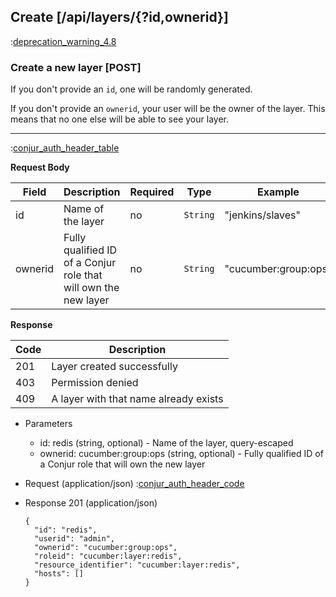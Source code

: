 ## Create [/api/layers/{?id,ownerid}]

:[deprecation_warning_4.8](partials/deprecation_warning_4.8.md)

### Create a new layer [POST]

If you don't provide an `id`, one will be randomly generated.

If you don't provide an `ownerid`, your user will be the owner of the layer.
This means that no one else will be able to see your layer.

---

:[conjur_auth_header_table](partials/conjur_auth_header_table.md)

**Request Body**

|Field|Description|Required|Type|Example|
|-----|-----------|----|--------|-------|
|id|Name of the layer|no|`String`|"jenkins/slaves"|
|ownerid|Fully qualified ID of a Conjur role that will own the new layer|no|`String`|"cucumber:group:ops"|

**Response**

|Code|Description|
|----|-----------|
|201|Layer created successfully|
|403|Permission denied|
|409|A layer with that name already exists|

+ Parameters
    + id: redis (string, optional) - Name of the layer, query-escaped
    + ownerid: cucumber:group:ops (string, optional) - Fully qualified ID of a Conjur role that will own the new layer

+ Request (application/json)
    :[conjur_auth_header_code](partials/conjur_auth_header_code.md)

+ Response 201 (application/json)

    ```
    {
      "id": "redis",
      "userid": "admin",
      "ownerid": "cucumber:group:ops",
      "roleid": "cucumber:layer:redis",
      "resource_identifier": "cucumber:layer:redis",
      "hosts": []
    }
    ```
